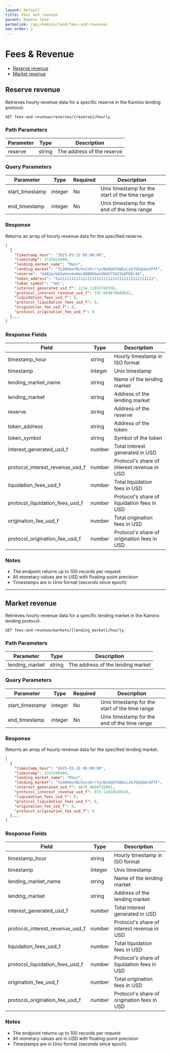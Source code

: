 ```yaml
---
layout: default
title: Fees and revenue
parent: Kamino lend
permalink: /api/kamino/lend/fees-and-revenue/
nav_order: 2
---
```


# Fees & Revenue
- [Reserve revenue](#reserve-revenue)
- [Market revenue](#market-revenue)

## Reserve revenue

Retrieves hourly revenue data for a specific reserve in the Kamino lending protocol.

```
GET fees-and-revenue/reserves/{reserve}/hourly
```

### Path Parameters

| Parameter | Type   | Description                    |
|-----------|--------|--------------------------------|
| reserve   | string | The address of the reserve     |

### Query Parameters

| Parameter      | Type | Required | Description                                    |
|----------------|------|----------|------------------------------------------------|
| start_timestamp | integer | No | Unix timestamp for the start of the time range |
| end_timestamp   | integer | No | Unix timestamp for the end of the time range   |

### Response

Returns an array of hourly revenue data for the specified reserve.

```json
[
  {
    "timestamp_hour": "2025-03-15 05:00:00",
    "timestamp": 1742014800,
    "lending_market_name": "Main",
    "lending_market": "7u3HeHxYDLhnCoErrtycNokbQYbWGzLs6JSDqGAv5PfF",
    "reserve": "d4A2prbA2whesmvHaL88BH6Ewn5N4bTSU2Ze8P6Bc4Q",
    "token_address": "So11111111111111111111111111111111111111112",
    "token_symbol": "SOL",
    "interest_generated_usd_f": 2234.11853742556,
    "protocol_interest_revenue_usd_f": 335.049876089622,
    "liquidation_fees_usd_f": 0,
    "protocol_liquidation_fees_usd_f": 0,
    "origination_fee_usd_f": 0,
    "protocol_origination_fee_usd_f": 0
  }...
]
```

### Response Fields

| Field | Type | Description |
|-------|------|-------------|
| timestamp_hour | string | Hourly timestamp in ISO format |
| timestamp | integer | Unix timestamp |
| lending_market_name | string | Name of the lending market |
| lending_market | string | Address of the lending market |
| reserve | string | Address of the reserve |
| token_address | string | Address of the token |
| token_symbol | string | Symbol of the token |
| interest_generated_usd_f | number | Total interest generated in USD |
| protocol_interest_revenue_usd_f | number | Protocol's share of interest revenue in USD |
| liquidation_fees_usd_f | number | Total liquidation fees in USD |
| protocol_liquidation_fees_usd_f | number | Protocol's share of liquidation fees in USD |
| origination_fee_usd_f | number | Total origination fees in USD |
| protocol_origination_fee_usd_f | number | Protocol's share of origination fees in USD |

### Notes
- The endpoint returns up to 100 records per request
- All monetary values are in USD with floating-point precision
- Timestamps are in Unix format (seconds since epoch)

---

## Market revenue

Retrieves hourly revenue data for a specific lending market in the Kamino lending protocol.

```
GET fees-and-revenue/markets/{lending_market}/hourly
```

### Path Parameters

| Parameter | Type   | Description                    |
|-----------|--------|--------------------------------|
| lending_market | string | The address of the lending market |

### Query Parameters

| Parameter      | Type | Required | Description                                    |
|----------------|------|----------|------------------------------------------------|
| start_timestamp | integer | No | Unix timestamp for the start of the time range |
| end_timestamp   | integer | No | Unix timestamp for the end of the time range   |

### Response

Returns an array of hourly revenue data for the specified lending market.

```json
[
  {
    "timestamp_hour": "2025-03-18 09:00:00",
    "timestamp": 1742288400,
    "lending_market_name": "Main",
    "lending_market": "7u3HeHxYDLhnCoErrtycNokbQYbWGzLs6JSDqGAv5PfF",
    "interest_generated_usd_f": 4679.9669732065,
    "protocol_interest_revenue_usd_f": 973.11028530416,
    "liquidation_fees_usd_f": 0,
    "protocol_liquidation_fees_usd_f": 0,
    "origination_fee_usd_f": 0,
    "protocol_origination_fee_usd_f": 0
  }...
]
```

### Response Fields

| Field | Type | Description |
|-------|------|-------------|
| timestamp_hour | string | Hourly timestamp in ISO format |
| timestamp | integer | Unix timestamp |
| lending_market_name | string | Name of the lending market |
| lending_market | string | Address of the lending market |
| interest_generated_usd_f | number | Total interest generated in USD |
| protocol_interest_revenue_usd_f | number | Protocol's share of interest revenue in USD |
| liquidation_fees_usd_f | number | Total liquidation fees in USD |
| protocol_liquidation_fees_usd_f | number | Protocol's share of liquidation fees in USD |
| origination_fee_usd_f | number | Total origination fees in USD |
| protocol_origination_fee_usd_f | number | Protocol's share of origination fees in USD |

### Notes
- The endpoint returns up to 100 records per request
- All monetary values are in USD with floating-point precision
- Timestamps are in Unix format (seconds since epoch)

